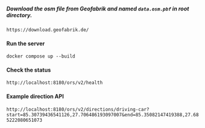 ##### Download the osm file from Geofabrik and named `data.osm.pbf` in root directory.

`https://download.geofabrik.de/`

#### Run the server

`docker compose up --build`

#### Check the status

`http://localhost:8180/ors/v2/health`

#### Example direction API

`http://localhost:8180/ors/v2/directions/driving-car?start=85.30739436541126,27.706486193097007&end=85.35082147419388,27.685222080651073`
